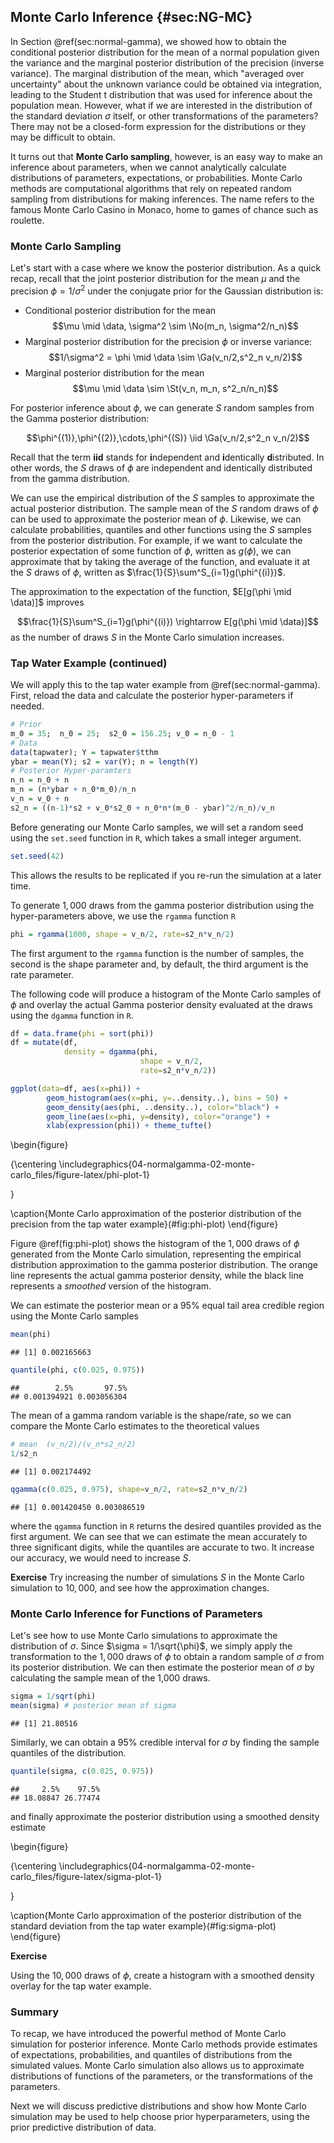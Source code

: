 ## Monte Carlo Inference  {#sec:NG-MC}





In Section \@ref(sec:normal-gamma), we showed how to obtain the conditional posterior distribution  for the mean of a normal population given the variance and the marginal posterior distribution of the precision (inverse variance). The marginal distribution of the mean, which "averaged over uncertainty" about the unknown variance could be obtained via integration, leading to the Student t distribution that was used for inference about the population mean.  However, what if we are interested in the distribution of the standard deviation $\sigma$ itself, or other transformations of the parameters? There may not be a closed-form expression for the distributions or they may be difficult to obtain.

It turns out that **Monte Carlo sampling**, however, is an easy way to make an inference about parameters, when we cannot analytically calculate distributions of parameters, expectations, or probabilities. Monte Carlo methods are computational algorithms that rely on repeated random sampling from distributions for making inferences. The name refers to the famous Monte Carlo Casino in Monaco, home to games of chance such as roulette.

### Monte Carlo Sampling

Let's start with a case where we know the posterior distribution. As a quick recap, recall that the joint posterior distribution for the mean $\mu$ and the precision $\phi = 1/\sigma^2$ under the conjugate prior for the Gaussian distribution is:

* Conditional posterior distribution for the mean
$$\mu \mid \data, \sigma^2  \sim  \No(m_n, \sigma^2/n_n)$$
* Marginal posterior distribution for the precision $\phi$ or inverse variance:
$$1/\sigma^2 = \phi \mid \data   \sim   \Ga(v_n/2,s^2_n v_n/2)$$
* Marginal posterior distribution for the mean $$\mu \mid \data \sim \St(v_n, m_n, s^2_n/n_n)$$


For posterior inference about $\phi$, we can generate $S$ random samples from the Gamma posterior distribution:

$$\phi^{(1)},\phi^{(2)},\cdots,\phi^{(S)} \iid \Ga(v_n/2,s^2_n v_n/2)$$

Recall that the term **iid** stands for **i**ndependent and **i**dentically **d**istributed. In other words, the $S$ draws of $\phi$ are independent and identically distributed from the gamma distribution.

We can use the empirical distribution of the $S$ samples  to approximate the actual posterior distribution. The sample mean of the $S$ random draws of $\phi$ can be used to approximate the posterior mean of $\phi$.
Likewise, we can calculate probabilities, quantiles and other functions using the $S$ samples from the posterior distribution. For example, if we want to calculate the posterior expectation of some function of $\phi$, written as $g(\phi)$, we can approximate that by taking the average of the function, and evaluate it at the $S$ draws of $\phi$, written as $\frac{1}{S}\sum^S_{i=1}g(\phi^{(i)})$.

The approximation to the expectation of the function, $E[g(\phi \mid \data)]$ improves 

$$\frac{1}{S}\sum^S_{i=1}g(\phi^{(i)}) \rightarrow E[g(\phi \mid \data)]$$
as the number of draws $S$ in the Monte Carlo simulation increases.

### Tap Water Example (continued)

We will apply this to the tap water example from  \@ref(sec:normal-gamma).   First, reload the data and calculate the posterior hyper-parameters if needed.


```r
# Prior
m_0 = 35;  n_0 = 25;  s2_0 = 156.25; v_0 = n_0 - 1
# Data
data(tapwater); Y = tapwater$tthm
ybar = mean(Y); s2 = var(Y); n = length(Y)
# Posterior Hyper-paramters
n_n = n_0 + n
m_n = (n*ybar + n_0*m_0)/n_n
v_n = v_0 + n
s2_n = ((n-1)*s2 + v_0*s2_0 + n_0*n*(m_0 - ybar)^2/n_n)/v_n
```


Before generating our Monte Carlo samples, we will set a random seed using the `set.seed` function in `R`, which takes a small integer argument. 


```r
set.seed(42)
```

This allows the results to be replicated if you re-run the simulation at a later time.  

To generate $1,000$ draws from the gamma posterior distribution using the hyper-parameters above, we use the `rgamma` function `R`



```r
phi = rgamma(1000, shape = v_n/2, rate=s2_n*v_n/2)
```

The first argument to the `rgamma` function is the number of samples, the second is the shape parameter and, by default, the third argument is the rate parameter.

The following code will produce a histogram of the Monte Carlo samples of $\phi$ and overlay the actual Gamma posterior density evaluated at the draws using the `dgamma` function in `R`.



```r
df = data.frame(phi = sort(phi))
df = mutate(df, 
            density = dgamma(phi, 
                             shape = v_n/2,
                             rate=s2_n*v_n/2))

ggplot(data=df, aes(x=phi)) + 
        geom_histogram(aes(x=phi, y=..density..), bins = 50) +
        geom_density(aes(phi, ..density..), color="black") +
        geom_line(aes(x=phi, y=density), color="orange") +
        xlab(expression(phi)) + theme_tufte()
```

\begin{figure}

{\centering \includegraphics{04-normalgamma-02-monte-carlo_files/figure-latex/phi-plot-1} 

}

\caption{Monte Carlo approximation of the posterior distribution of the precision from the tap water example}(\#fig:phi-plot)
\end{figure}

Figure \@ref(fig:phi-plot) shows the histogram of the $1,000$ draws of $\phi$ generated from the Monte Carlo simulation, representing the empirical distribution approximation to the gamma posterior distribution. The orange line represents the actual gamma posterior density, while the black line represents a *smoothed* version of the histogram.

We can estimate the posterior mean or a 95\% equal tail area credible region using the Monte Carlo samples 


```r
mean(phi)
```

```
## [1] 0.002165663
```

```r
quantile(phi, c(0.025, 0.975))
```

```
##        2.5%       97.5% 
## 0.001394921 0.003056304
```

The mean of a gamma random variable is the shape/rate, so we can compare the Monte Carlo estimates to the theoretical values


```r
# mean  (v_n/2)/(v_n*s2_n/2)
1/s2_n
```

```
## [1] 0.002174492
```

```r
qgamma(c(0.025, 0.975), shape=v_n/2, rate=s2_n*v_n/2)
```

```
## [1] 0.001420450 0.003086519
```
where the `qgamma` function in `R` returns the desired quantiles provided as the first argument.
We can see that we can estimate the mean accurately to three significant digits, while the quantiles are accurate to two.  It increase our accuracy, we would need to increase $S$.

**Exercise**
Try increasing the number of simulations $S$ in the Monte Carlo simulation to $10,000$, and see how the approximation changes.

### Monte Carlo Inference for Functions of Parameters

Let's see how to use Monte Carlo simulations to approximate the distribution of $\sigma$. Since $\sigma = 1/\sqrt{\phi}$, we simply apply the transformation to the $1,000$ draws of $\phi$ to obtain a random sample of $\sigma$ from its posterior distribution. We can then estimate the posterior mean of $\sigma$ by calculating the sample mean of the 1,000 draws.


```r
sigma = 1/sqrt(phi)
mean(sigma) # posterior mean of sigma
```

```
## [1] 21.80516
```

Similarly, we can obtain a 95% credible interval for $\sigma$ by finding the sample quantiles of the distribution.


```r
quantile(sigma, c(0.025, 0.975))
```

```
##     2.5%    97.5% 
## 18.08847 26.77474
```
and finally approximate the posterior distribution using a smoothed density estimate


\begin{figure}

{\centering \includegraphics{04-normalgamma-02-monte-carlo_files/figure-latex/sigma-plot-1} 

}

\caption{Monte Carlo approximation of the posterior distribution of the standard deviation from the tap water example}(\#fig:sigma-plot)
\end{figure}

**Exercise**

Using the $10,000$ draws of $\phi$, create a histogram with a smoothed density overlay for the tap water example.

### Summary

To recap, we have introduced the powerful method of Monte Carlo simulation for posterior inference. Monte Carlo methods provide estimates of expectations, probabilities, and quantiles of distributions from the simulated values. Monte Carlo simulation also allows us to approximate distributions of functions of the parameters, or the transformations of the parameters.

Next we will discuss predictive distributions and show how Monte Carlo simulation may be used to help choose prior hyperparameters, using the prior predictive distribution of data.
